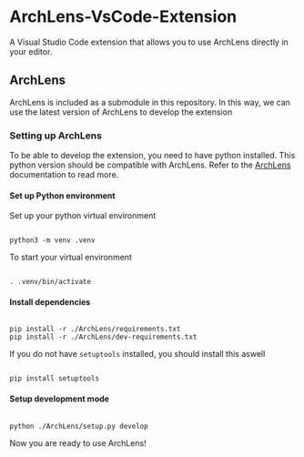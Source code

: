 # ArchLens-VsCode-Extension
A Visual Studio Code extension that allows you to use ArchLens directly in your editor.

## ArchLens

ArchLens is included as a submodule in this repository. In this way, we can use the latest version of ArchLens to
develop the extension

### Setting up ArchLens

To be able to develop the extension, you need to have python installed. This python version should be compatible
with ArchLens. Refer to the [ArchLens](https://github.com/archlens/ArchLens/blob/master/README.md) 
documentation to read more.

#### Set up Python environment

Set up your python virtual environment

```shell

python3 -m venv .venv
```

To start your virtual environment

```shell

. .venv/bin/activate
```

#### Install dependencies

```shell

pip install -r ./ArchLens/requirements.txt
pip install -r ./ArchLens/dev-requirements.txt
```

If you do not have `setuptools` installed, you should install
this aswell

```shell

pip install setuptools
```

#### Setup development mode

```shell

python ./ArchLens/setup.py develop
```

Now you are ready to use ArchLens!
